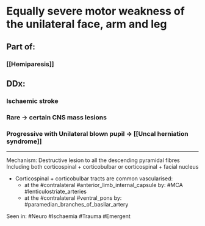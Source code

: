 # Equally severe motor weakness of the unilateral face, arm and leg 
## Part of:
### [[Hemiparesis]]
## DDx: 
### Ischaemic stroke 
### Rare -> certain CNS mass lesions
### Progressive with Unilateral blown pupil -> [[Uncal herniation syndrome]]

---
Mechanism: Destructive lesion to all the descending pyramidal fibres Including both corticospinal + corticobulbar or corticospinal + facial nucleus 
- Corticospinal + corticobulbar tracts are common vascularised:
	- at the  #contralateral #anterior_limb_internal_capsule by: #MCA  #lenticulostriate_arteries
	- at the #contralateral #ventral_pons  by: #paramedian_branches_of_basilar_artery 

Seen in: #Neuro #Ischaemia #Trauma #Emergent 